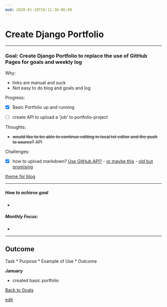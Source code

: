 ```yaml
---
mod: 2020-01-18T10:12:38-06:00
---
```


# Create Django Portfolio

---


### Goal: Create Django Portfolio to replace the use of GitHub Pages for goals and weekly log

Why:

*  links are manual and suck
*  Not easy to do blog and goals and log

Progress:

- [x] Basic Portfolio up and running
- [ ] create API to upload a 'job' to portfolio-project


Thoughts:


- ~~would like to be able to continue editing in local txt editor and the push to source?~~ API


Challenges:

- [x] how to upload markdown? [Use GitHub API?](https://stackoverflow.com/questions/23031406/how-do-i-implement-markdown-in-django-1-6-app)   -  [or maybe this](https://github.com/pioneers/website/wiki/Using-Markdown-To-Write-Blog-Posts) - [ old but promising ](https://www.imzjy.com/blog/2018-05-20-render-the-markdown-in-django) 


[theme for blog](https://colorlib.com/wp/template/suppablog/)

----------

##### How to achieve goal

*  

##### Monthly Focus:

*

---

## Outcome

Task * Purpose * Example of Use * Outcome

**January**

- created basic portfolio

[Back to Goals](https://ch3ck3rs.github.io/Goals)

[edit](https://github.com/ch3ck3rs/Goals/blob/gh-pages/2020Goals/Professional/Basic-Debian.md)